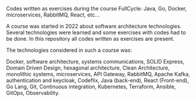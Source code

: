 
Codes written as exercises during the course FullCycle: Java, Go, Docker, microservices, RabbitMQ, React, etc...

A course was started in 2022 about software architecture technologies. Several technologies were learned and some exercises with codes had to be done. In this repository all codes written as exercises are present.

The technologies considered in such a course was:

Docker, software architecture, systems communications, SOLID Express, Domain Driven Design, hexagonal architecture, Clean Architecture, monolithic systems, microservices, API Gateway, RabbitMQ, Apache Kafka, authentication and keycloak, Codeflix, Java (back-end), React (Front-end), Go Lang, Git, Continuous integration, Kubernetes, Terraform, Ansible, GitOps, Observability.
